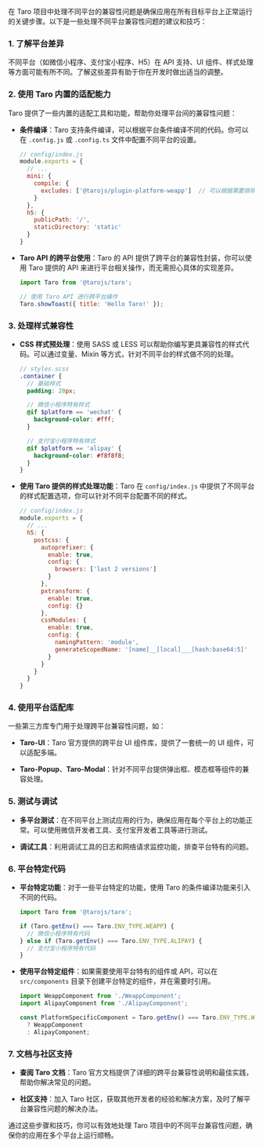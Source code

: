 在 Taro 项目中处理不同平台的兼容性问题是确保应用在所有目标平台上正常运行的关键步骤。以下是一些处理不同平台兼容性问题的建议和技巧：

### 1. **了解平台差异**

不同平台（如微信小程序、支付宝小程序、H5）在 API 支持、UI 组件、样式处理等方面可能有所不同。了解这些差异有助于你在开发时做出适当的调整。

### 2. **使用 Taro 内置的适配能力**

Taro 提供了一些内置的适配工具和功能，帮助你处理平台间的兼容性问题：

- **条件编译**：Taro 支持条件编译，可以根据平台条件编译不同的代码。你可以在 `.config.js` 或 `.config.ts` 文件中配置不同平台的设置。

  ```js
  // config/index.js
  module.exports = {
    // ...
    mini: {
      compile: {
        excludes: ['@tarojs/plugin-platform-weapp']  // 可以根据需要排除某些平台
      }
    },
    h5: {
      publicPath: '/',
      staticDirectory: 'static'
    }
  }
  ```

- **Taro API 的跨平台使用**：Taro 的 API 提供了跨平台的兼容性封装，你可以使用 Taro 提供的 API 来进行平台相关操作，而无需担心具体的实现差异。

  ```js
  import Taro from '@tarojs/taro';

  // 使用 Taro API 进行跨平台操作
  Taro.showToast({ title: 'Hello Taro!' });
  ```

### 3. **处理样式兼容性**

- **CSS 样式预处理**：使用 SASS 或 LESS 可以帮助你编写更具兼容性的样式代码。可以通过变量、Mixin 等方式，针对不同平台的样式做不同的处理。

  ```scss
  // styles.scss
  .container {
    // 基础样式
    padding: 20px;

    // 微信小程序特有样式
    @if $platform == 'wechat' {
      background-color: #fff;
    }

    // 支付宝小程序特有样式
    @if $platform == 'alipay' {
      background-color: #f8f8f8;
    }
  }
  ```

- **使用 Taro 提供的样式处理功能**：Taro 在 `config/index.js` 中提供了不同平台的样式配置选项，你可以针对不同平台配置不同的样式。

  ```js
  // config/index.js
  module.exports = {
    // ...
    h5: {
      postcss: {
        autoprefixer: {
          enable: true,
          config: {
            browsers: ['last 2 versions']
          }
        },
        pxtransform: {
          enable: true,
          config: {}
        },
        cssModules: {
          enable: true,
          config: {
            namingPattern: 'module',
            generateScopedName: '[name]__[local]___[hash:base64:5]'
          }
        }
      }
    }
  }
  ```

### 4. **使用平台适配库**

一些第三方库专门用于处理跨平台兼容性问题，如：

- **Taro-UI**：Taro 官方提供的跨平台 UI 组件库，提供了一套统一的 UI 组件，可以适配多端。

- **Taro-Popup**、**Taro-Modal**：针对不同平台提供弹出框、模态框等组件的兼容处理。

### 5. **测试与调试**

- **多平台测试**：在不同平台上测试应用的行为，确保应用在每个平台上的功能正常。可以使用微信开发者工具、支付宝开发者工具等进行测试。

- **调试工具**：利用调试工具的日志和网络请求监控功能，排查平台特有的问题。

### 6. **平台特定代码**

- **平台特定功能**：对于一些平台特定的功能，使用 Taro 的条件编译功能来引入不同的代码。

  ```js
  import Taro from '@tarojs/taro';

  if (Taro.getEnv() === Taro.ENV_TYPE.WEAPP) {
    // 微信小程序特有代码
  } else if (Taro.getEnv() === Taro.ENV_TYPE.ALIPAY) {
    // 支付宝小程序特有代码
  }
  ```

- **使用平台特定组件**：如果需要使用平台特有的组件或 API，可以在 `src/components` 目录下创建平台特定的组件，并在需要时引用。

  ```js
  import WeappComponent from './WeappComponent';
  import AlipayComponent from './AlipayComponent';

  const PlatformSpecificComponent = Taro.getEnv() === Taro.ENV_TYPE.WEAPP
    ? WeappComponent
    : AlipayComponent;
  ```

### 7. **文档与社区支持**

- **查阅 Taro 文档**：Taro 官方文档提供了详细的跨平台兼容性说明和最佳实践，帮助你解决常见的问题。

- **社区支持**：加入 Taro 社区，获取其他开发者的经验和解决方案，及时了解平台兼容性问题的解决办法。

通过这些步骤和技巧，你可以有效地处理 Taro 项目中的不同平台兼容性问题，确保你的应用在多个平台上运行顺畅。